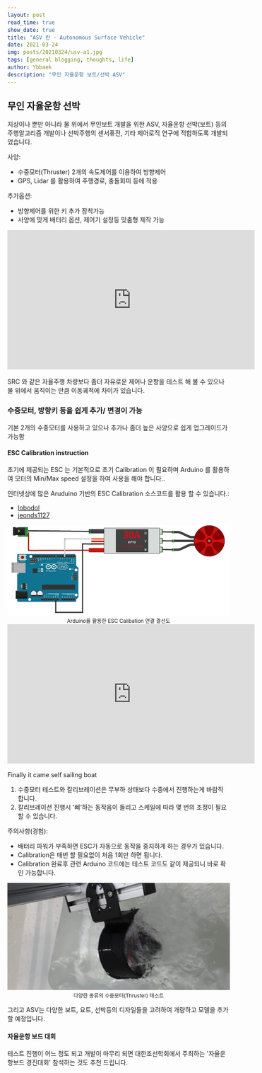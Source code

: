 ```yaml
---
layout: post
read_time: true
show_date: true
title: "ASV 란 - Autonomous Surface Vehicle"
date: 2021-03-24
img: posts/20210324/usv-a1.jpg
tags: [general blogging, thoughts, life]
author: Ybbaek
description: "무인 자율운항 보트/선박 ASV"
---
```

## 무인 자율운항 선박 
지상이나 뿐만 아니라 물 위에서 무인보트 개발을 위한 ASV, 자율운항 선박(보트) 등의 주행알고리즘 개발이나 선박주행의 센서퓨전, 기타 제어로직 연구에 적합하도록 개발되었습니다.

사양:
- 수중모터(Thruster) 2개의 속도제어를 이용하여 방향제어
- GPS, Lidar 를 활용하여 주행경로, 충돌회피 등에 적용

추가옵션:
- 방향제어를 위한 키 추가 장착가능
- 사양에 맞게 배터리 옵션, 제어기 설정등 맞춤형 제작 가능
  
<iframe width="560" height="315" src="https://www.youtube.com/embed/PfX4jajMRxE" title="YouTube video player" frameborder="0" allow="accelerometer; autoplay; clipboard-write; encrypted-media; gyroscope; picture-in-picture" allowfullscreen></iframe>

SRC 와 같은 자율주행 차량보다 좀더 자유로운 제어나 운항을 테스트 해 볼 수 있으나 물 위에서 움직이는 만큼 이동궤적에 차이가 있습니다.

### 수중모터, 방향키 등을 쉽게 추가/ 변경이 가능
기본 2개의 수중모터를 사용하고 있으나 추가나 좀더 높은 사양으로 쉽게 업그레이드가 가능함

#### ESC Calibration instruction
초기에 제공되는 ESC 는 기본적으로 초기 Calibration 이 필요하며 Arduino 를 활용하여 모터의 Min/Max speed 설정을 하여 사용을 해야 합니다..

인터넷상에 많은 Aruduino 기반의 ESC Calibration 소스코드를 활용 할 수 있습니다.:
- [lobodol](https://github.com/lobodol/ESC-calibration/)
- [jeonds1127](https://jdselectron.tistory.com/89/)

<center><img src='./assets/img/posts/20210324/esc-cal.png' width="540">
<small>Arduino를 활용한 ESC Calibation 연결 결선도</small></center>

<iframe width="560" height="315" src="https://www.youtube.com/embed/gZ6vESt1V6Q" title="YouTube video player" frameborder="0" allow="accelerometer; autoplay; clipboard-write; encrypted-media; gyroscope; picture-in-picture" allowfullscreen></iframe>

Finally it came self sailing boat
1. 수중모터 테스트와 칼리브레이션은 무부하 상태보다 수중에서 진행하는게 바람직 합니다.
2. 칼리브레이션 진행시 '삐'하는 동작음이 들리고 스케일에 따라 몇 번의 조정이 필요할 수 있습니다.

주의사항(경험):
- 배터리 파워가 부족하면 ESC가 자동으로 동작을 중지하게 하는 경우가 있습니다.
- Calibration은 매번 할 필요없이 처음 1회만 하면 됩니다. 
- Calibration 완료후 관련 Arduino 코드에는 테스트 코드도 같이 제공되니 바로 확인 가능합니다.

<center><img src='./assets/img/posts/20210324/thruster.png' width="540">
<small>다양한 종류의 수중모터(Thruster) 테스트</small></center>

그리고 ASV는 다양한 보트, 요트, 선박등의 디자일들을 고려하여 개량하고 모델을 추가할 예정입니다.

#### 자율운항 보드 대회
테스트 진행이 어느 정도 되고 개발이 마무리 되면 대한조선학회에서 주최하는 '자율운항보드 경진대회' 참석하는 것도 추천 드립니다.


